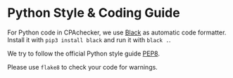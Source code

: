 Python Style & Coding Guide
===========================

For Python code in CPAchecker, we use [Black](https://github.com/python/black)
as automatic code formatter.
Install it with `pip3 install black` and run it with `black .`.

We try to follow the official Python style guide
[PEP8](https://www.python.org/dev/peps/pep-0008/).

Please use `flake8` to check your code for warnings.
